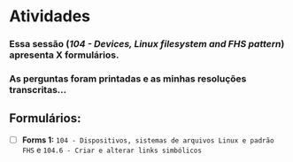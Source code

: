 # Atividades

### Essa sessão (*104 - Devices, Linux filesystem and FHS pattern*) apresenta X formulários.

### As perguntas foram printadas e as minhas resoluções transcritas...

## Formulários:

- [ ] **Forms 1:** `104 - Dispositivos, sistemas de arquivos Linux e padrão FHS` e `104.6 - Criar e alterar links simbólicos`